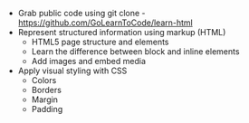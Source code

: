 * Grab public code using git clone - https://github.com/GoLearnToCode/learn-html
* Represent structured information using markup (HTML)
  * HTML5 page structure and elements
  * Learn the difference between block and inline elements
  * Add images and embed media
* Apply visual styling with CSS
  * Colors
  * Borders
  * Margin
  * Padding


